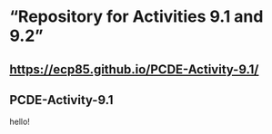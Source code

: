 # “Repository for Activities 9.1 and 9.2”

## https://ecp85.github.io/PCDE-Activity-9.1/

## PCDE-Activity-9.1

hello!
